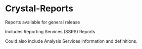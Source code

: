 # Crystal-Reports
Reports available for general release

Includes Reporting Services (SSRS) Reports

Could also include Analysis Services information and definitions.
